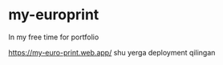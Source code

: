 # my-europrint
In my free time for portfolio


https://my-euro-print.web.app/ shu yerga deployment qilingan
